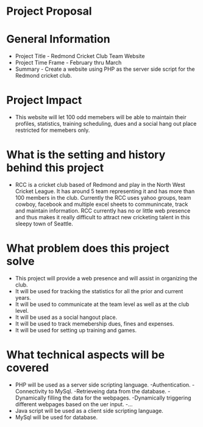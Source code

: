 Project Proposal
============
 
General Information 
======================
- Project Title - Redmond Cricket Club Team Website 
- Project Time Frame - February thru March
- Summary - Create a website using PHP as the server side script for the Redmond cricket club. 

Project Impact 
=============== 
- This website will let 100 odd memebers will be able to maintain their profiles, statistics, training scheduling, dues and a social hang out place restricted for memebers only.   

What is the setting and history behind this project
====================================================
- RCC is a cricket club based of Redmond and play in the North West Cricket League. It has around 5 team representing it and has more than 100 members in the club. Currently the RCC uses yahoo groups, team cowboy, facebook and multiple excel sheets to communincate, track and maintain information. RCC currently has no or little web presence and thus makes it really difficult to attract new cricketing talent in this sleepy town of Seattle.

What problem does this project solve
======================================
- This project will provide a web presence and will assist in organizing the club.
- It will be used for tracking the statistics for all the prior and current years.
- It will be used to communicate at the team level as well as at the club level.
- It will be used as a social hangout place.
- It will be used to track memebership dues, fines and expenses.
- It will be used for setting up training and games.

What technical aspects will be covered
============================================
- PHP will be used as a server side scripting language.
  -Authentication.
  -Connectivity to MySql.
  -Retrieveing data from the database.
  -Dynamically filling the data for the webpages.
  -Dynamically triggering different webpages based on the uer input.
  -...
- Java script will be used as a client side scripting language.
- MySql will be used for database.
